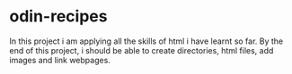 # odin-recipes
In this project i am applying all the skills of html i have learnt so far.
By the end of this project, i should be able to create directories, html files, add images and link webpages.